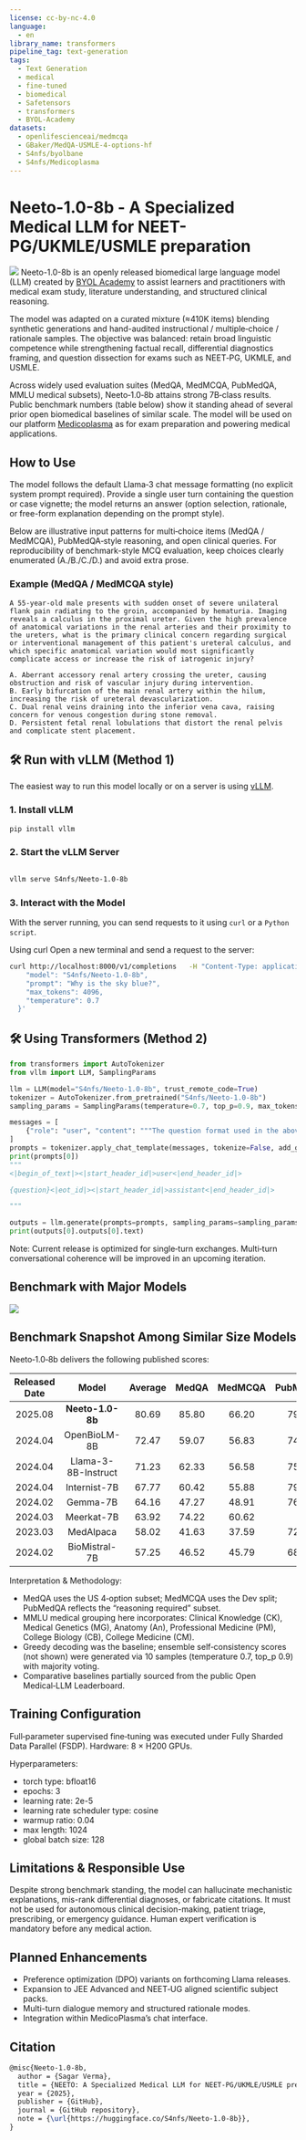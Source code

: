 ```yaml
---
license: cc-by-nc-4.0
language:
  - en
library_name: transformers
pipeline_tag: text-generation
tags:
  - Text Generation
  - medical
  - fine-tuned
  - biomedical
  - Safetensors
  - transformers
  - BYOL-Academy
datasets:
  - openlifescienceai/medmcqa
  - GBaker/MedQA-USMLE-4-options-hf
  - S4nfs/byolbane
  - S4nfs/Medicoplasma
---
```


# Neeto-1.0-8b - A Specialized Medical LLM for NEET-PG/UKMLE/USMLE preparation

![](neeto.jpg)
Neeto-1.0-8b is an openly released biomedical large language model (LLM) created by [BYOL Academy](https://byolacademy.com) to assist learners and practitioners with medical exam study, literature understanding, and structured clinical reasoning.

The model was adapted on a curated mixture (≈410K items) blending synthetic generations and hand-audited instructional / multiple‑choice / rationale samples. The objective was balanced: retain broad linguistic competence while strengthening factual recall, differential diagnostics framing, and question dissection for exams such as NEET‑PG, UKMLE, and USMLE.

Across widely used evaluation suites (MedQA, MedMCQA, PubMedQA, MMLU medical subsets), Neeto‑1.0‑8b attains strong 7B‑class results. Public benchmark numbers (table below) show it standing ahead of several prior open biomedical baselines of similar scale. The model will be used on our platform [Medicoplasma](https://medicoplasma.com) as for exam preparation and powering medical applications.

## How to Use

The model follows the default Llama‑3 chat message formatting (no explicit system prompt required). Provide a single user turn containing the question or case vignette; the model returns an answer (option selection, rationale, or free-form explanation depending on the prompt style).

Below are illustrative input patterns for multi‑choice items (MedQA / MedMCQA), PubMedQA‑style reasoning, and open clinical queries. For reproducibility of benchmark-style MCQ evaluation, keep choices clearly enumerated (A./B./C./D.) and avoid extra prose.

### Example (MedQA / MedMCQA style)

```
A 55-year-old male presents with sudden onset of severe unilateral flank pain radiating to the groin, accompanied by hematuria. Imaging reveals a calculus in the proximal ureter. Given the high prevalence of anatomical variations in the renal arteries and their proximity to the ureters, what is the primary clinical concern regarding surgical or interventional management of this patient's ureteral calculus, and which specific anatomical variation would most significantly complicate access or increase the risk of iatrogenic injury?

A. Aberrant accessory renal artery crossing the ureter, causing obstruction and risk of vascular injury during intervention.
B. Early bifurcation of the main renal artery within the hilum, increasing the risk of ureteral devascularization.
C. Dual renal veins draining into the inferior vena cava, raising concern for venous congestion during stone removal.
D. Persistent fetal renal lobulations that distort the renal pelvis and complicate stent placement.
```

## 🛠️ Run with vLLM (Method 1)

The easiest way to run this model locally or on a server is using [vLLM](https://github.com/vllm-project/vllm).

### 1. Install vLLM

```bash
pip install vllm
```

### 2. Start the vLLM Server

```bash

vllm serve S4nfs/Neeto-1.0-8b
```

### 3. Interact with the Model

With the server running, you can send requests to it using `curl` or a `Python script`.

Using curl
Open a new terminal and send a request to the server:

```bash
curl http://localhost:8000/v1/completions   -H "Content-Type: application/json"   -d '{
    "model": "S4nfs/Neeto-1.0-8b",
    "prompt": "Why is the sky blue?",
    "max_tokens": 4096,
    "temperature": 0.7
  }'
```

## 🛠️ Using Transformers (Method 2)

```python
from transformers import AutoTokenizer
from vllm import LLM, SamplingParams

llm = LLM(model="S4nfs/Neeto-1.0-8b", trust_remote_code=True)
tokenizer = AutoTokenizer.from_pretrained("S4nfs/Neeto-1.0-8b")
sampling_params = SamplingParams(temperature=0.7, top_p=0.9, max_tokens=1024, stop=["<|eot_id|>"])

messages = [
    {"role": "user", "content": """The question format used in the above input examples。"""},
]
prompts = tokenizer.apply_chat_template(messages, tokenize=False, add_generation_prompt=True)
print(prompts[0])
"""
<|begin_of_text|><|start_header_id|>user<|end_header_id|>

{question}<|eot_id|><|start_header_id|>assistant<|end_header_id|>

"""

outputs = llm.generate(prompts=prompts, sampling_params=sampling_params)
print(outputs[0].outputs[0].text)
```

Note: Current release is optimized for single‑turn exchanges. Multi‑turn conversational coherence will be improved in an upcoming iteration.

## Benchmark with Major Models

![](benchmark.jpg)

## Benchmark Snapshot Among Similar Size Models

Neeto‑1.0‑8b delivers the following published scores:

| Released Date |        Model        | Average | MedQA | MedMCQA | PubMedQA | MMLU.ck | MMLU.mg | MMLU.an | MMLU.pm | MMLU.cb | MMLU.cm |
| :-----------: | :-----------------: | :-----: | :---: | :-----: | :------: | :-----: | :-----: | :-----: | :-----: | :-----: | :-----: |
|    2025.08    |  **Neeto-1.0-8b**   |  80.69  | 85.80 |  66.20  |  79.00   |  79.40  |  87.10  |  79.10  |  89.60  |  81.40  |  78.60  |
|    2024.04    |    OpenBioLM-8B     |  72.47  | 59.07 |  56.83  |  74.18   |  76.02  |  86.15  |  69.72  |  78.11  |  84.24  |  67.94  |
|    2024.04    | Llama-3-8B-Instruct |  71.23  | 62.33 |  56.58  |  75.74   |  72.59  |  83.91  |  71.18  |  70.54  |  80.52  |  67.68  |
|    2024.04    |    Internist-7B     |  67.77  | 60.42 |  55.88  |  79.31   |  70.53  |  71.10  |  65.81  |  76.18  |    -    |  62.92  |
|    2024.02    |      Gemma-7B       |  64.16  | 47.27 |  48.91  |  76.12   |  69.72  |  70.10  |  59.22  |  66.12  |  80.00  |  60.02  |
|    2024.03    |     Meerkat-7B      |  63.92  | 74.22 |  60.62  |    -     |  61.99  |  70.31  |  61.58  |  69.42  |  55.49  |  57.72  |
|    2023.03    |      MedAlpaca      |  58.02  | 41.63 |  37.59  |  72.72   |  57.48  |  68.91  |  57.08  |  67.21  |  65.22  |  54.38  |
|    2024.02    |    BioMistral-7B    |  57.25  | 46.52 |  45.79  |  68.02   |  63.19  |  63.21  |  49.98  |  57.31  |  63.48  |  57.72  |

Interpretation & Methodology:

- MedQA uses the US 4‑option subset; MedMCQA uses the Dev split; PubMedQA reflects the “reasoning required” subset.
- MMLU medical grouping here incorporates: Clinical Knowledge (CK), Medical Genetics (MG), Anatomy (An), Professional Medicine (PM), College Biology (CB), College Medicine (CM).
- Greedy decoding was the baseline; ensemble self‑consistency scores (not shown) were generated via 10 samples (temperature 0.7, top_p 0.9) with majority voting.
- Comparative baselines partially sourced from the public Open Medical‑LLM Leaderboard.

## Training Configuration

Full‑parameter supervised fine‑tuning was executed under Fully Sharded Data Parallel (FSDP). Hardware: 8 × H200 GPUs.

Hyperparameters:

- torch type: bfloat16
- epochs: 3
- learning rate: 2e-5
- learning rate scheduler type: cosine
- warmup ratio: 0.04
- max length: 1024
- global batch size: 128

## Limitations & Responsible Use

Despite strong benchmark standing, the model can hallucinate mechanistic explanations, mis-rank differential diagnoses, or fabricate citations. It must not be used for autonomous clinical decision-making, patient triage, prescribing, or emergency guidance. Human expert verification is mandatory before any medical action.

## Planned Enhancements

- Preference optimization (DPO) variants on forthcoming Llama releases.
- Expansion to JEE Advanced and NEET‑UG aligned scientific subject packs.
- Multi-turn dialogue memory and structured rationale modes.
- Integration within MedicoPlasma’s chat interface.

## Citation

```latex
@misc{Neeto-1.0-8b,
  author = {Sagar Verma},
  title = {NEETO: A Specialized Medical LLM for NEET-PG/UKMLE/USMLE preparation},
  year = {2025},
  publisher = {GitHub},
  journal = {GitHub repository},
  note = {\url{https://huggingface.co/S4nfs/Neeto-1.0-8b}},
}
```
